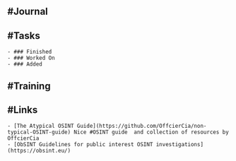 ## #Journal
## #Tasks
	- ### Finished
	- ### Worked On
	- ### Added
## #Training
## #Links
	- [The Atypical OSINT Guide](https://github.com/OffcierCia/non-typical-OSINT-guide) Nice #OSINT guide  and collection of resources by OffcierCia
	- [ObSINT Guidelines for public interest OSINT investigations](https://obsint.eu/)